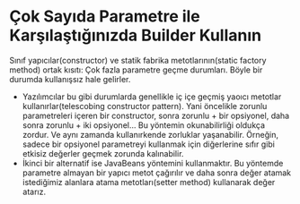 # Çok Sayıda Parametre ile Karşılaştığınızda Builder Kullanın

Sınıf yapıcılar(constructor) ve statik fabrika metotlarının(static factory method) ortak kısıtı: Çok fazla parametre geçme durumları.
Böyle bir durumda kullanışsız hale gelirler.
* Yazılımcılar bu gibi durumlarda genellikle iç içe geçmiş yaoıcı metotlar kullanırlar(telescobing constructor pattern). Yani öncelikle zorunlu parametreleri içeren bir constructor, sonra zorunlu + bir opsiyonel, daha sonra zorunlu + iki opsiyonel...
Bu yöntemin okunabilirliği oldukça zordur. Ve aynı zamanda kullanırkende zorluklar yaşanabilir. Örneğin, sadece bir opsiyonel parametreyi kullanmak için diğerlerine sıfır gibi etkisiz değerler geçmek zorunda kalınabilir.
* İkinci bir alternatif ise JavaBeans yöntemini kullanmaktır. Bu yöntemde parametre almayan bir yapıcı metot çağırılır ve daha sonra değer atamak istediğimiz alanlara atama metotları(setter method) kullanarak değer atarız.